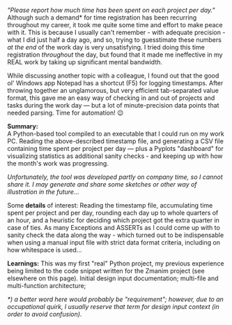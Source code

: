 <!-- **Motivation:**  -->
_"Please report how much time has been spent on each project per day."_  
Although such a demand* for time registration has been recurring throughout my career, it took me quite some time and effort to make peace with it.
This is because I usually can't remember - with adequate precision - what I did just half a day ago, and so, trying to guesstimate these numbers _at the end_ of the work day is very unsatisfying. I tried doing this time registration _throughout_ the day, but found that it made me ineffective in my REAL work by taking up significant mental bandwidth.

While discussing another topic with a colleague, I found out that the good ol' Windows app Notepad has a shortcut (F5) for logging timestamps. After throwing together an unglamorous, but very efficient tab-separated value format, this gave me an easy way of checking in and out of projects and tasks during the work day — but a lot of minute-precision data points that needed parsing. Time for automation! 😉

**Summary:**  
A Python-based tool compiled to an executable that I could run on my work PC. Reading the above-described timestamp file, and generating a CSV file containing time spent per project per day — plus a Pyplots "dashboard" for visualizing statistics as additional sanity checks - and keeping up with how the month's work was progressing.

_Unfortunately, the tool was developed partly on company time, so I cannot share it. I may generate and share some sketches or other way of illustration in the future..._

Some **details** of interest:
Reading the timestamp file, accumulating time spent per project and per day, rounding each day up to whole quarters of an hour, and a heuristic for deciding which project got the extra quarter in case of ties. As many Exceptions and ASSERTs as I could come up with to sanity check the data along the way - which turned out to be indispensable when using a manual input file with strict data format criteria, including on how whitespace is used...

**Learnings:**
This was my first "real" Python project, my previous experience being limited to the code snippet written for the Zmanim project (see elsewhere on this page). Initial design input documentation; multi-file and multi-function architecture; 

_*) a better word here would probably be "requirement"; however, due to an occupational quirk, I usually reserve that term for design input context (in order to avoid confusion)._